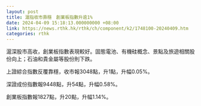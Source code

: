 ```yaml
---
layout: post
title: 滬指收市靠穩　創業板指數升逾1%
date: 2024-04-09 15:18:13.000000000 +08:00
link: https://news.rthk.hk/rthk/ch/component/k2/1748100-20240409.htm
categories: rthk
---
```


滬深股市高收，創業板指數表現較好。固態電池、有機硅概念、景點及旅遊相關股份向上；石油和貴金屬等股份則下跌。

上證綜合指數反覆靠穩，收市報3048點，升1點，升幅0.05%。

深證成份指數報9448點，升54點，升幅0.58%。

創業板指數報1827點，升20點，升幅1.14%。
